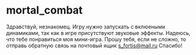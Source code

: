 # mortal_combat
Здравствуй, незнакомец. Игру нужно запускать с вклюеными динамиками, так как в игре присутствуют звуковые эффекты.
Надеюсь, что тебе понравиться моя мини-игра.
Прошу тебя, если не сложно, то отправь обратную связь на почтовый ящик s_fortis@mail.ru
Спасибо!
